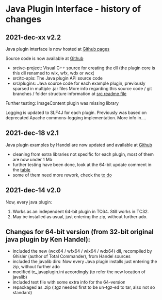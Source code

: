Java Plugin Interface - history of changes
=====================================

2021-dec-xx v2.2
----------------

Java plugin interface is now hosted at  [Github pages](https://moisescastellano.github.io/tcmd-java-plugin/)

Source code is now available at [Github](https://github.com/moisescastellano/tcmd-java-plugin)
- src\vc-project: Visual C++ source for creating the dll (the plugin core is this dll renamed to wlx, wfx, wdx or wcx)
- src\tc-apis: The Java plugin API source code
- src\plugins: Java source code for each example plugin, previously sparsed in multiple .jar files
More info regarding this source code / git branches / folder structure information at [src readme file](src/README.md)

Further testing: ImageContent plugin was missing library

Logging is updated to SLF4J for each plugin. Previously was based on deprecated Apache commons-logging implementation.
More info in....

2021-dec-18 v2.1
----------------

Java plugin examples by Handel are now updated and available at [Github](https://github.com/moisescastellano/tcmd-java-plugin/blob/main/examples_64bit.md)
- cleaning from extra libraries not specific for each plugin, most of them are now under 1 Mb
- further testing have been done, look at the 64-bit update comment in the [table](https://github.com/moisescastellano/tcmd-java-plugin/blob/main/examples_64bit.md)
- some of them need more rework, check the [to do](https://github.com/moisescastellano/tcmd-java-plugin/blob/main/to-do.md)

2021-dec-14 v2.0
----------------

Now, every java plugin:
  1. Works as an independent 64-bit plugin in TC64. Still works in TC32.
  2. May be installed as usual, just entering the zip, without further ado.

Changes for 64-bit version (from 32-bit original java plugin by Ken Handel):
----------------------------------------------------------------------------
- included the new (wcx64 / wfx64 / wlx64 / wdx64) dll, recompiled by Ghisler (author of Total Commander), from Handel sources
- included the javalib dirs: Now every Java plugin installs just entering the zip, without further ado
- modified tc_javaplugin.ini accordingly (to refer the new location of javalib)
- included text file with some extra info for the 64-version
- repackaged as .zip (.tgz needed first to be un-tgz-ed to tar, also not so standard)




